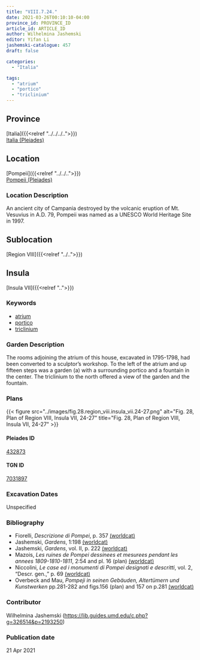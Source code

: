 ```yaml
---
title: "VIII.7.24."
date: 2021-03-26T00:10:10-04:00
province_id: PROVINCE_ID
article_id: ARTICLE_ID
author: Wilhelmina Jashemski
editor: Yifan Li
jashemski-catalogue: 457
draft: false

categories:
  - "Italia"

tags:
  - "atrium"
  - "portico"
  - "triclinium"
---
```


## Province
[Italia]({{<relref "../../../..">}}) \
[Italia (Pleiades)](https://pleiades.stoa.org/places/1052)

## Location
[Pompeii]({{<relref "../../..">}}) \
[Pompeii (Pleiades)](https://pleiades.stoa.org/places/433032)

### Location Description
An ancient city of Campania destroyed by the volcanic eruption of Mt. Vesuvius in A.D. 79, Pompeii was named as a UNESCO World Heritage Site in 1997.

## Sublocation
[Region VIII]({{<relref "../..">}})

## Insula
[Insula VII]({{<relref "..">}})

### Keywords
 - [atrium](http://vocab.getty.edu/page/aat/300004097)
 - [portico](http://vocab.getty.edu/page/aat/300004145)
 - [triclinium](http://vocab.getty.edu/page/aat/300004359)

### Garden Description
 The rooms adjoining the atrium of this house, excavated in 1795-1798, had been converted to a sculptor’s workshop. To the left of the atrium and up fifteen steps was a garden (a) with a surrounding portico and a fountain in the center. The triclinium to the north offered a view of the garden and the fountain.

### Plans
 {{< figure src="../images/fig.28.region_viii.insula_vii.24-27.png" alt="Fig. 28, Plan of Region VIII, Insula VII, 24-27" title="Fig. 28, Plan of Region VIII, Insula VII, 24-27" >}}

#### Pleiades ID
[432873](https://pleiades.stoa.org/places/538911200)

#### TGN ID
[7031897](http://vocab.getty.edu/page/tgn/2053030)

###  Excavation Dates
Unspecified

### Bibliography
* Fiorelli, *Descrizione di Pompei*, p. 357 [(worldcat)](http://www.worldcat.org/oclc/1198324804)
* Jashemski, *Gardens*, 1:198 [(worldcat)](http://www.worldcat.org/oclc/1047945215)
* Jashemski, *Gardens*, vol. II, p. 222 [(worldcat)](http://www.worldcat.org/oclc/1113367431)
* Mazois, *Les ruines de Pompei dessinees et mesurees pendant les annees 1809-1810-1811*, 2:54 and pl. 16 (plan) [(worldcat)](http://www.worldcat.org/oclc/457565631)
* Niccolini, *Le case ed i monumenti di Pompei designati e descritti*, vol. 2, “Descr. gen.,” p. 69 [(worldcat)](http://www.worldcat.org/oclc/906755593)
* Overbeck and Mau, *Pompeji in seinen Gebäuden, Altertümern und Kunstwerken* pp.281-282 and figs.156 (plan) and 157 on p.281 [(worldcat)](http://www.worldcat.org/oclc/1189285747)

### Contributor
Wilhelmina Jashemski (https://lib.guides.umd.edu/c.php?g=326514&p=2193250)

### Publication date

21 Apr 2021

